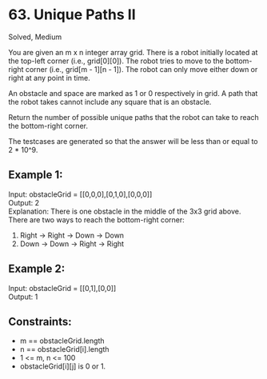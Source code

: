 # 63. Unique Paths II
Solved, Medium

You are given an m x n integer array grid. There is a robot initially located at the top-left corner (i.e., grid[0][0]). The robot tries to move to the bottom-right corner 
(i.e., grid[m - 1][n - 1]). The robot can only move either down or right at any point in time.  

An obstacle and space are marked as 1 or 0 respectively in grid. A path that the robot takes cannot include any square that is an obstacle.  

Return the number of possible unique paths that the robot can take to reach the bottom-right corner.  

The testcases are generated so that the answer will be less than or equal to 2 * 10^9.

 

Example 1:
---
Input: obstacleGrid = [[0,0,0],[0,1,0],[0,0,0]]  
Output: 2  
Explanation: There is one obstacle in the middle of the 3x3 grid above.  
There are two ways to reach the bottom-right corner:  
1. Right -> Right -> Down -> Down  
2. Down -> Down -> Right -> Right
   
Example 2:    
---
Input: obstacleGrid = [[0,1],[0,0]]  
Output: 1  
 

Constraints:
---
- m == obstacleGrid.length
- n == obstacleGrid[i].length
- 1 <= m, n <= 100
- obstacleGrid[i][j] is 0 or 1.

